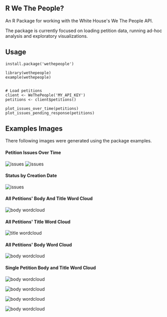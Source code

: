 R We The People?
----------------

An R Package for working with the White House's We The People API.

The package is currently focused on loading petition data,
running ad-hoc analysis and exploratory visualizations.

Usage
-----

    install.package('wethepeople')

    library(wethepeople)
    example(wethepeople)


    # Load petitions
    client <- WeThePeople('MY_API_KEY')
    petitions <- client$petitions()

    plot_issues_over_time(petitions)
    plot_issues_pending_response(petitions)

Examples Images
---------------

There following images were generated using the package examples.

#### Petition Issues Over Time
![issues](examples/issues_over_time.png)
![issues](examples/issues_pending.png)

#### Status by Creation Date
![issues](examples/status_by_creation.png)

#### All Petitions' Body And Title Word Cloud
![body wordcloud](examples/body_and_title_wordcloud.png)

#### All Petitions' Title Word Cloud
![title wordcloud](examples/title_wordcloud.png)

#### All Petitions' Body Word Cloud
![body wordcloud](examples/body_wordcloud.png)

#### Single Petition Body and Title Word Cloud

![body wordcloud](examples/petition_wordcloud_4e7b3ea711fb9c3d7a000004.png)

![body wordcloud](examples/petition_wordcloud_4e7b3f188d8c37d875000004.png)

![body wordcloud](examples/petition_wordcloud_4e7b70294bd5044b0c00000f.png)

![body wordcloud](examples/petition_wordcloud_4e7ca6422ee8d0fa79000096.png)

